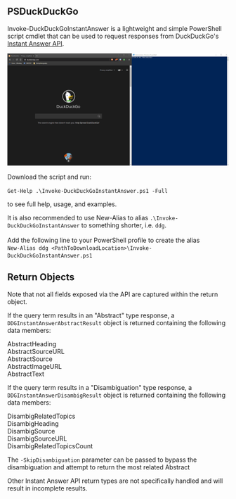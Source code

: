## PSDuckDuckGo

Invoke-DuckDuckGoInstantAnswer is a lightweight and simple PowerShell script cmdlet that can be used to request responses from DuckDuckGo's [Instant Answer API](https://duckduckgo.com/api).

![PSDuckDuckGo](images/PSDuckDuckGo.gif)

Download the script and run:

`Get-Help .\Invoke-DuckDuckGoInstantAnswer.ps1 -Full` 

to see full help, usage, and examples.

It is also recommended to use New-Alias to alias `.\Invoke-DuckDuckGoInstantAnswer` to something shorter, i.e. `ddg`.</br></br>
Add the following line to your PowerShell profile to create the alias</br>
`New-Alias ddg <PathToDownloadLocation>\Invoke-DuckDuckGoInstantAnswer.ps1`

## Return Objects

Note that not all fields exposed via the API are captured within the return object.

If the query term results in an "Abstract" type response, a `DDGInstantAnswerAbstractResult` object is returned containing the following data members:

AbstractHeading</br>
AbstractSourceURL</br>
AbstractSource</br>
AbstractImageURL</br>
AbstractText</br>

If the query term results in a "Disambiguation" type response, a `DDGInstantAnswerDisambigResult` object is returned containing the following data members:

DisambigRelatedTopics</br>
DisambigHeading</br>
DisambigSource</br>
DisambigSourceURL</br>
DisambigRelatedTopicsCount</br>

The `-SkipDisambiguation` parameter can be passed to bypass the disambiguation and attempt to return the most related Abstract

Other Instant Answer API return types are not specifically handled and will result in incomplete results.
